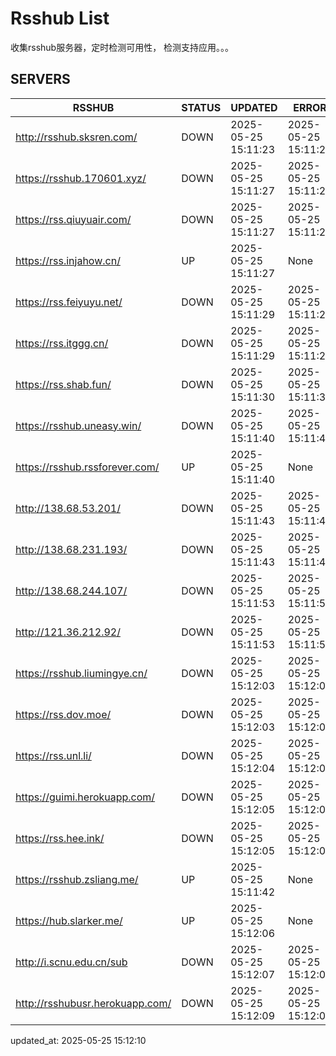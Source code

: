 # Rsshub List

收集rsshub服务器，定时检测可用性， 检测支持应用。。。


## SERVERS

|  RSSHUB   | STATUS  | UPDATED  | ERROR  | TWITTER |  
|  ----  | ----  | ----  | ----  | ---- |  
| http://rsshub.sksren.com/ | DOWN | 2025-05-25 15:11:23 | 2025-05-25 15:11:23 |  
| https://rsshub.170601.xyz/ | DOWN | 2025-05-25 15:11:27 | 2025-05-25 15:11:27 |  
| https://rss.qiuyuair.com/ | DOWN | 2025-05-25 15:11:27 | 2025-05-25 15:11:27 |  
| https://rss.injahow.cn/ | UP | 2025-05-25 15:11:27 | None ||  
| https://rss.feiyuyu.net/ | DOWN | 2025-05-25 15:11:29 | 2025-05-25 15:11:29 |  
| https://rss.itggg.cn/ | DOWN | 2025-05-25 15:11:29 | 2025-05-25 15:11:29 |  
| https://rss.shab.fun/ | DOWN | 2025-05-25 15:11:30 | 2025-05-25 15:11:30 |  
| https://rsshub.uneasy.win/ | DOWN | 2025-05-25 15:11:40 | 2025-05-25 15:11:40 |  
| https://rsshub.rssforever.com/ | UP | 2025-05-25 15:11:40 | None ||  
| http://138.68.53.201/ | DOWN | 2025-05-25 15:11:43 | 2025-05-25 15:11:43 |  
| http://138.68.231.193/ | DOWN | 2025-05-25 15:11:43 | 2025-05-25 15:11:43 |  
| http://138.68.244.107/ | DOWN | 2025-05-25 15:11:53 | 2025-05-25 15:11:53 |  
| http://121.36.212.92/ | DOWN | 2025-05-25 15:11:53 | 2025-05-25 15:11:53 |  
| https://rsshub.liumingye.cn/ | DOWN | 2025-05-25 15:12:03 | 2025-05-25 15:12:03 |  
| https://rss.dov.moe/ | DOWN | 2025-05-25 15:12:03 | 2025-05-25 15:12:03 |  
| https://rss.unl.li/ | DOWN | 2025-05-25 15:12:04 | 2025-05-25 15:12:04 |  
| https://guimi.herokuapp.com/ | DOWN | 2025-05-25 15:12:05 | 2025-05-25 15:12:05 |  
| https://rss.hee.ink/ | DOWN | 2025-05-25 15:12:05 | 2025-05-25 15:12:05 |  
| https://rsshub.zsliang.me/ | UP | 2025-05-25 15:11:42 | None |OK|  
| https://hub.slarker.me/ | UP | 2025-05-25 15:12:06 | None ||  
| http://i.scnu.edu.cn/sub | DOWN | 2025-05-25 15:12:07 | 2025-05-25 15:12:07 |  
| http://rsshubusr.herokuapp.com/ | DOWN | 2025-05-25 15:12:09 | 2025-05-25 15:12:09 |  
  

updated_at: 2025-05-25 15:12:10  
